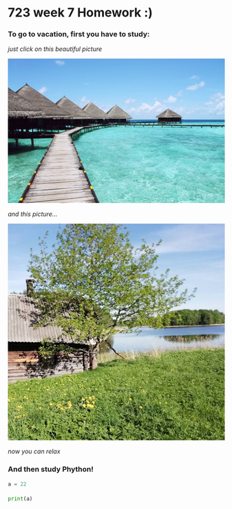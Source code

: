 # 723 week 7 Homework :)

### To go to vacation, first you have to study:
*just click on this beautiful picture*

<a href="https://drive.google.com/file/d/1KRwxeJ94nPdW7zxnthvn4eG3ZNXqPgOs/view?usp=sharing
" target="_blank"><img src="https://github.com/AnnaAndzane/723w7-1/blob/master/vacation.jpg" 
alt="IMAGE ALT TEXT HERE"/></a>

*and this picture...*

[![IMAGE ALT TEXT HERE](https://github.com/AnnaAndzane/723w7-1/blob/master/32324223_2113116038716466_2066146343327367168_n.jpg)](https://drive.google.com/file/d/15Y7nB7wO5O6mQ5BoG3stq69DYSpXQMlI/view?usp=sharing)

*now you can relax*

### And then study Phython!

```python
a = 22

print(a)
```
